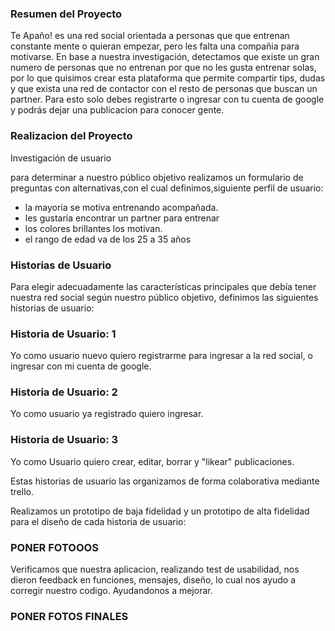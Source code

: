 ### Resumen del Proyecto

Te Apaño! es una red social orientada a personas que que entrenan constante mente o quieran empezar, pero les falta una compañia para motivarse. En base a nuestra investigación, detectamos que existe un gran numero de personas que no entrenan por que no les gusta entrenar solas, por lo que quisimos crear esta plataforma que permite compartir tips, dudas y que exista una red de contactor con el resto de personas que buscan un partner. Para esto solo debes registrarte o ingresar con tu cuenta de google y podrás dejar una publicacion para conocer gente.

###  Realizacion del Proyecto
Investigación de usuario

para determinar a nuestro público objetivo realizamos un formulario de preguntas con alternativas,con el cual definimos,siguiente perfil de usuario:

   * la mayoria se motiva entrenando acompañada.
   * les gustaria encontrar un partner para entrenar 
   * los colores brillantes los motivan.
   * el rango de edad va de los 25 a 35 años

### Historias de Usuario

Para elegir adecuadamente las características principales que debía tener nuestra red social según nuestro público objetivo, definimos las siguientes historias de usuario:

### Historia de Usuario: 1
Yo como usuario nuevo quiero registrarme para ingresar a la red social, o ingresar con mi cuenta de google.

### Historia de Usuario: 2
Yo como usuario ya registrado quiero ingresar.

### Historia de Usuario: 3
Yo como Usuario quiero crear, editar, borrar y "likear" publicaciones.

Estas historias de usuario las organizamos de forma colaborativa mediante trello. 

Realizamos un prototipo de baja fidelidad y un prototipo de alta fidelidad para el diseño de cada historia de usuario:

### PONER FOTOOOS

Verificamos que nuestra aplicacion, realizando test de usabilidad, nos dieron feedback en funciones, mensajes, diseño, lo cual nos ayudo a corregir nuestro codigo. Ayudandonos a mejorar.

### PONER FOTOS FINALES 